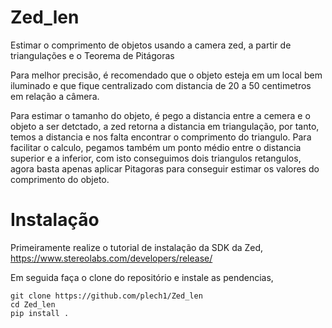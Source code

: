 # Zed_len
Estimar o comprimento de objetos usando a camera zed, a partir de triangulações e o Teorema de Pitágoras

Para melhor precisão, é recomendado que o objeto esteja em um local bem iluminado e que fique centralizado com distancia
de 20 a 50 centimetros em relação a câmera. 

Para estimar o tamanho do objeto, é pego a distancia entre a cemera e o objeto a ser detctado, a zed retorna a distancia em triangulação, por tanto,
temos a distancia e nos falta encontrar o comprimento do triangulo. Para facilitar o calculo, pegamos também um ponto médio entre o distancia superior e
a inferior, com isto conseguimos dois triangulos retangulos, agora basta apenas aplicar Pitagoras para conseguir estimar os valores do comprimento do objeto.



# Instalação

Primeiramente realize o tutorial de instalação da SDK da Zed, 
https://www.stereolabs.com/developers/release/

Em seguida faça o clone do repositório e instale as pendencias,
```
git clone https://github.com/plech1/Zed_len
cd Zed_len
pip install .
```
